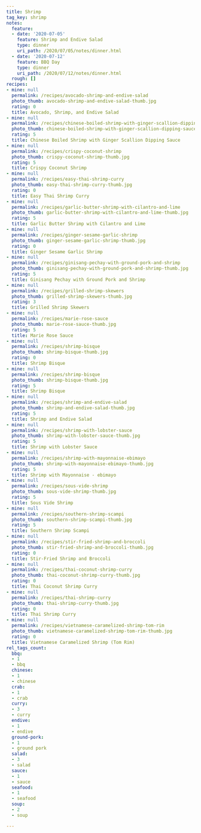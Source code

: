 ```yaml
---
title: Shrimp
tag_key: shrimp
notes:
  feature:
  - date: '2020-07-05'
    feature: Shrimp and Endive Salad
    type: dinner
    uri_path: /2020/07/05/notes/dinner.html
  - date: '2020-07-12'
    feature: BBQ Day
    type: dinner
    uri_path: /2020/07/12/notes/dinner.html
  rough: []
recipes:
- mine: null
  permalink: /recipes/avocado-shrimp-and-endive-salad
  photo_thumb: avocado-shrimp-and-endive-salad-thumb.jpg
  rating: 0
  title: Avocado, Shrimp, and Endive Salad
- mine: null
  permalink: /recipes/chinese-boiled-shrimp-with-ginger-scallion-dipping-sauce
  photo_thumb: chinese-boiled-shrimp-with-ginger-scallion-dipping-sauce-thumb.jpg
  rating: 5
  title: Chinese Boiled Shrimp with Ginger Scallion Dipping Sauce
- mine: null
  permalink: /recipes/crispy-coconut-shrimp
  photo_thumb: crispy-coconut-shrimp-thumb.jpg
  rating: 5
  title: Crispy Coconut Shrimp
- mine: null
  permalink: /recipes/easy-thai-shrimp-curry
  photo_thumb: easy-thai-shrimp-curry-thumb.jpg
  rating: 0
  title: Easy Thai Shrimp Curry
- mine: null
  permalink: /recipes/garlic-butter-shrimp-with-cilantro-and-lime
  photo_thumb: garlic-butter-shrimp-with-cilantro-and-lime-thumb.jpg
  rating: 5
  title: Garlic Butter Shrimp with Cilantro and Lime
- mine: null
  permalink: /recipes/ginger-sesame-garlic-shrimp
  photo_thumb: ginger-sesame-garlic-shrimp-thumb.jpg
  rating: 0
  title: Ginger Sesame Garlic Shrimp
- mine: null
  permalink: /recipes/ginisang-pechay-with-ground-pork-and-shrimp
  photo_thumb: ginisang-pechay-with-ground-pork-and-shrimp-thumb.jpg
  rating: 5
  title: Ginisang Pechay with Ground Pork and Shrimp
- mine: null
  permalink: /recipes/grilled-shrimp-skewers
  photo_thumb: grilled-shrimp-skewers-thumb.jpg
  rating: 3
  title: Grilled Shrimp Skewers
- mine: null
  permalink: /recipes/marie-rose-sauce
  photo_thumb: marie-rose-sauce-thumb.jpg
  rating: 5
  title: Marie Rose Sauce
- mine: null
  permalink: /recipes/shrimp-bisque
  photo_thumb: shrimp-bisque-thumb.jpg
  rating: 0
  title: Shrimp Bisque
- mine: null
  permalink: /recipes/shrimp-bisque
  photo_thumb: shrimp-bisque-thumb.jpg
  rating: 5
  title: Shrimp Bisque
- mine: null
  permalink: /recipes/shrimp-and-endive-salad
  photo_thumb: shrimp-and-endive-salad-thumb.jpg
  rating: 5
  title: Shrimp and Endive Salad
- mine: null
  permalink: /recipes/shrimp-with-lobster-sauce
  photo_thumb: shrimp-with-lobster-sauce-thumb.jpg
  rating: 5
  title: Shrimp with Lobster Sauce
- mine: null
  permalink: /recipes/shrimp-with-mayonnaise-ebimayo
  photo_thumb: shrimp-with-mayonnaise-ebimayo-thumb.jpg
  rating: 5
  title: Shrimp with Mayonnaise - ebimayo
- mine: null
  permalink: /recipes/sous-vide-shrimp
  photo_thumb: sous-vide-shrimp-thumb.jpg
  rating: 5
  title: Sous Vide Shrimp
- mine: null
  permalink: /recipes/southern-shrimp-scampi
  photo_thumb: southern-shrimp-scampi-thumb.jpg
  rating: 5
  title: Southern Shrimp Scampi
- mine: null
  permalink: /recipes/stir-fried-shrimp-and-broccoli
  photo_thumb: stir-fried-shrimp-and-broccoli-thumb.jpg
  rating: 0
  title: Stir-Fried Shrimp and Broccoli
- mine: null
  permalink: /recipes/thai-coconut-shrimp-curry
  photo_thumb: thai-coconut-shrimp-curry-thumb.jpg
  rating: 0
  title: Thai Coconut Shrimp Curry
- mine: null
  permalink: /recipes/thai-shrimp-curry
  photo_thumb: thai-shrimp-curry-thumb.jpg
  rating: 0
  title: Thai Shrimp Curry
- mine: null
  permalink: /recipes/vietnamese-caramelized-shrimp-tom-rim
  photo_thumb: vietnamese-caramelized-shrimp-tom-rim-thumb.jpg
  rating: 0
  title: Vietnamese Caramelized Shrimp (Tom Rim)
rel_tags_count:
  bbq:
  - 1
  - bbq
  chinese:
  - 1
  - chinese
  crab:
  - 1
  - crab
  curry:
  - 3
  - curry
  endive:
  - 1
  - endive
  ground-pork:
  - 1
  - ground pork
  salad:
  - 3
  - salad
  sauce:
  - 1
  - sauce
  seafood:
  - 1
  - seafood
  soup:
  - 2
  - soup

---
```

